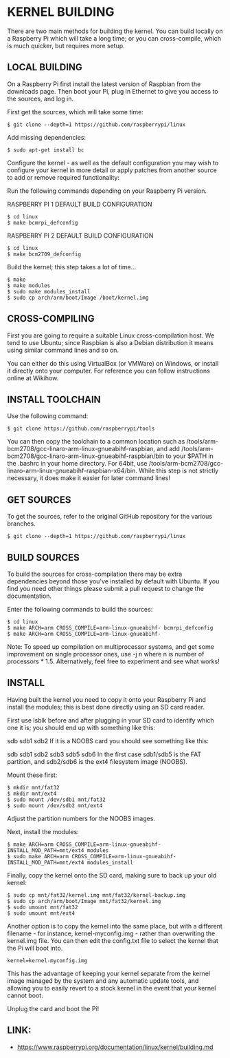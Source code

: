 KERNEL BUILDING
========================================

There are two main methods for building the kernel. You can build locally on a Raspberry Pi which will take a long time; or you can cross-compile, which is much quicker, but requires more setup.

LOCAL BUILDING
----------------------------------------

On a Raspberry Pi first install the latest version of Raspbian from the downloads page. Then boot your Pi, plug in Ethernet to give you access to the sources, and log in.

First get the sources, which will take some time:

```
$ git clone --depth=1 https://github.com/raspberrypi/linux
```

Add missing dependencies:

```
$ sudo apt-get install bc
```

Configure the kernel - as well as the default configuration you may wish to configure your kernel in more detail or apply patches from another source to add or remove required functionality:

Run the following commands depending on your Raspberry Pi version.

RASPBERRY PI 1 DEFAULT BUILD CONFIGURATION

```
$ cd linux
$ make bcmrpi_defconfig
```

RASPBERRY PI 2 DEFAULT BUILD CONFIGURATION

```
$ cd linux
$ make bcm2709_defconfig
```

Build the kernel; this step takes a lot of time...

```
$ make
$ make modules
$ sudo make modules_install
$ sudo cp arch/arm/boot/Image /boot/kernel.img
```

CROSS-COMPILING
----------------------------------------

First you are going to require a suitable Linux cross-compilation host. We tend to use Ubuntu; since Raspbian is also a Debian distribution it means using similar command lines and so on.

You can either do this using VirtualBox (or VMWare) on Windows, or install it directly onto your computer. For reference you can follow instructions online at Wikihow.

INSTALL TOOLCHAIN
----------------------------------------

Use the following command:

```
$ git clone https://github.com/raspberrypi/tools
```

You can then copy the toolchain to a common location such as /tools/arm-bcm2708/gcc-linaro-arm-linux-gnueabihf-raspbian, and add /tools/arm-bcm2708/gcc-linaro-arm-linux-gnueabihf-raspbian/bin to your $PATH in the .bashrc in your home directory. For 64bit, use /tools/arm-bcm2708/gcc-linaro-arm-linux-gnueabihf-raspbian-x64/bin. While this step is not strictly necessary, it does make it easier for later command lines!

GET SOURCES
----------------------------------------

To get the sources, refer to the original GitHub repository for the various branches.

```
$ git clone --depth=1 https://github.com/raspberrypi/linux
```

BUILD SOURCES
----------------------------------------

To build the sources for cross-compilation there may be extra dependencies beyond those you've installed by default with Ubuntu. If you find you need other things please submit a pull request to change the documentation.

Enter the following commands to build the sources:

```
$ cd linux
$ make ARCH=arm CROSS_COMPILE=arm-linux-gnueabihf- bcmrpi_defconfig
$ make ARCH=arm CROSS_COMPILE=arm-linux-gnueabihf-
```

Note: To speed up compilation on multiprocessor systems, and get some improvement on single processor ones, use -j n where n is number of processors * 1.5. Alternatively, feel free to experiment and see what works!

INSTALL
----------------------------------------

Having built the kernel you need to copy it onto your Raspberry Pi and install the modules; this is best done directly using an SD card reader.

First use lsblk before and after plugging in your SD card to identify which one it is; you should end up with something like this:

sdb
   sdb1
   sdb2
If it is a NOOBS card you should see something like this:

sdb
  sdb1
  sdb2
  sdb3
  sdb5
  sdb6
In the first case sdb1/sdb5 is the FAT partition, and sdb2/sdb6 is the ext4 filesystem image (NOOBS).

Mount these first:

```
$ mkdir mnt/fat32
$ mkdir mnt/ext4
$ sudo mount /dev/sdb1 mnt/fat32
$ sudo mount /dev/sdb2 mnt/ext4
```

Adjust the partition numbers for the NOOBS images.

Next, install the modules:

```
$ make ARCH=arm CROSS_COMPILE=arm-linux-gnueabihf- INSTALL_MOD_PATH=mnt/ext4 modules
$ sudo make ARCH=arm CROSS_COMPILE=arm-linux-gnueabihf- INSTALL_MOD_PATH=mnt/ext4 modules_install
```

Finally, copy the kernel onto the SD card, making sure to back up your old kernel:

```
$ sudo cp mnt/fat32/kernel.img mnt/fat32/kernel-backup.img
$ sudo cp arch/arm/boot/Image mnt/fat32/kernel.img
$ sudo umount mnt/fat32
$ sudo umount mnt/ext4
```

Another option is to copy the kernel into the same place, but with a different filename - for instance, kernel-myconfig.img - rather than overwriting the kernel.img file. You can then edit the config.txt file to select the kernel that the Pi will boot into.

```
kernel=kernel-myconfig.img
```

This has the advantage of keeping your kernel separate from the kernel image managed by the system and any automatic update tools, and allowing you to easily revert to a stock kernel in the event that your kernel cannot boot.

Unplug the card and boot the Pi!

LINK:
----------------------------------------

* https://www.raspberrypi.org/documentation/linux/kernel/building.md